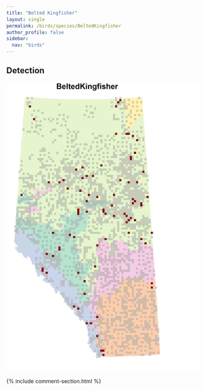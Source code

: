 ```yaml
---
title: "Belted Kingfisher"
layout: single
permalink: /birds/species/BeltedKingfisher
author_profile: false
sidebar:
  nav: "birds"
---
```


<h2>Detection</h2>

![](/assets/images/birds/BeltedKingfisher/det.jpg)

{% include comment-section.html %}
